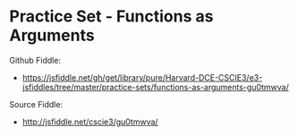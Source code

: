 # Practice Set - Functions as Arguments

Github Fiddle:
- https://jsfiddle.net/gh/get/library/pure/Harvard-DCE-CSCIE3/e3-jsfiddles/tree/master/practice-sets/functions-as-arguments-gu0tmwva/

Source Fiddle:
- http://jsfiddle.net/cscie3/gu0tmwva/

